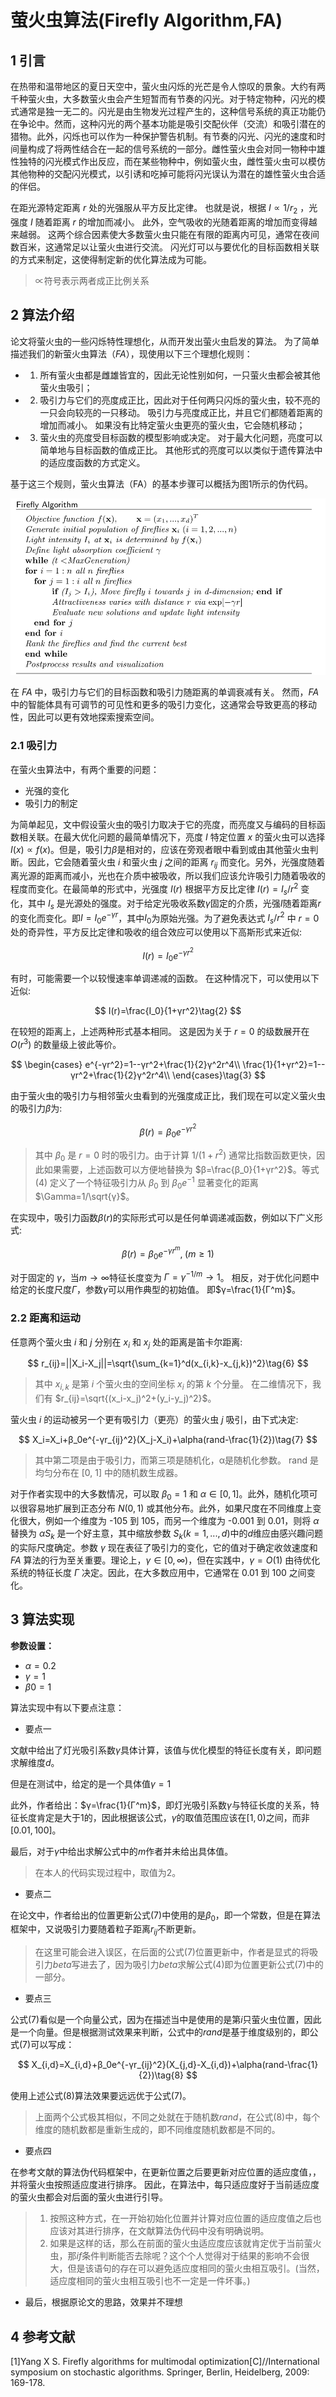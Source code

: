 # 萤火虫算法(Firefly Algorithm,FA)

## 1 引言

在热带和温带地区的夏日天空中，萤火虫闪烁的光芒是令人惊叹的景象。大约有两千种萤火虫，大多数萤火虫会产生短暂而有节奏的闪光。对于特定物种，闪光的模式通常是独一无二的。闪光是由生物发光过程产生的，这种信号系统的真正功能仍在争论中。然而，这种闪光的两个基本功能是吸引交配伙伴（交流）和吸引潜在的猎物。此外，闪烁也可以作为一种保护警告机制。有节奏的闪光、闪光的速度和时间量构成了将两性结合在一起的信号系统的一部分。雌性萤火虫会对同一物种中雄性独特的闪光模式作出反应，而在某些物种中，例如萤火虫，雌性萤火虫可以模仿其他物种的交配闪光模式，以引诱和吃掉可能将闪光误认为潜在的雄性萤火虫合适的伴侣。

在距光源特定距离 $r$ 处的光强服从平方反比定律。 也就是说，根据 $I ∝ 1/r_2$ ，光强度 $I$ 随着距离 $r$ 的增加而减小。 此外，空气吸收的光随着距离的增加而变得越来越弱。 这两个综合因素使大多数萤火虫只能在有限的距离内可见，通常在夜间数百米，这通常足以让萤火虫进行交流。 闪光灯可以与要优化的目标函数相关联的方式来制定，这使得制定新的优化算法成为可能。

>$∝$符号表示两者成正比例关系

## 2 算法介绍

论文将萤火虫的一些闪烁特性理想化，从而开发出萤火虫启发的算法。 为了简单描述我们的新萤火虫算法（$FA$），现使用以下三个理想化规则：

- 1. 所有萤火虫都是雌雄皆宜的，因此无论性别如何，一只萤火虫都会被其他萤火虫吸引；
- 2. 吸引力与它们的亮度成正比，因此对于任何两只闪烁的萤火虫，较不亮的一只会向较亮的一只移动。 吸引力与亮度成正比，并且它们都随着距离的增加而减小。 如果没有比特定萤火虫更亮的萤火虫，它会随机移动；
- 3. 萤火虫的亮度受目标函数的模型影响或决定。 对于最大化问题，亮度可以简单地与目标函数的值成正比。 其他形式的亮度可以以类似于遗传算法中的适应度函数的方式定义。

基于这三个规则，萤火虫算法（FA）的基本步骤可以概括为图1所示的伪代码。

![ref](images/FA-1.png)

在 $FA$ 中，吸引力与它们的目标函数和吸引力随距离的单调衰减有关。 然而，$FA$ 中的智能体具有可调节的可见性和更多的吸引力变化，这通常会导致更高的移动性，因此可以更有效地探索搜索空间。

### 2.1 吸引力

在萤火虫算法中，有两个重要的问题：

- 光强的变化
- 吸引力的制定

为简单起见，文中假设萤火虫的吸引力取决于它的亮度，而亮度又与编码的目标函数相关联。在最大优化问题的最简单情况下，亮度 $I$
特定位置 $x$ 的萤火虫可以选择 $I(x) ∝ f(x)$。但是，吸引力$β$是相对的，应该在旁观者眼中看到或由其他萤火虫判断。因此，它会随着萤火虫 $i$ 和萤火虫 $j$ 之间的距离 $r_{ij}$ 而变化。另外，光强度随着离光源的距离而减小，光也在介质中被吸收，所以我们应该允许吸引力随着吸收的程度而变化。在最简单的形式中，光强度 $I(r)$ 根据平方反比定律 $I(r)= I_s/r^2$ 变化，其中 $I_s$ 是光源处的强度。对于给定光吸收系数$γ$固定的介质，光强$I$随着距离$r$的变化而变化。即$I=I_0e^{-γr}$，其中$I_0$为原始光强。为了避免表达式 $I_s/r^2$ 中 $r = 0$ 处的奇异性，平方反比定律和吸收的组合效应可以使用以下高斯形式来近似:

$$
I(r)=I_0e^{-γr^2}\tag{1}
$$

有时，可能需要一个以较慢速率单调递减的函数。 在这种情况下，可以使用以下近似:

$$
I(r)=\frac{I_0}{1+γr^2}\tag{2}
$$

在较短的距离上，上述两种形式基本相同。 这是因为关于 $r = 0$ 的级数展开在 $O(r^3)$ 的数量级上彼此等价。

$$
\begin{cases}
    e^{-γr^2}=1--γr^2+\frac{1}{2}γ^2r^4\\
    \frac{1}{1+γr^2}=1--γr^2+\frac{1}{2}γ^2r^4\\
\end{cases}\tag{3}
$$

由于萤火虫的吸引力与相邻萤火虫看到的光强度成正比，我们现在可以定义萤火虫的吸引力$β$为:

$$
β(r)=β_0e^{-γr^2}\tag{4}
$$

>其中 $β_0$ 是 $r = 0$ 时的吸引力。由于计算 $1/(1+r^2)$ 通常比指数函数更快，因此如果需要，上述函数可以方便地替换为 $β=\frac{β_0}{1+γr^2}$。等式 (4) 定义了一个特征吸引力从 $β_0$ 到 $β_0e^{-1}$ 显著变化的距离 $\Gamma=1/\sqrt{γ}$。

在实现中，吸引力函数$β(r)$的实际形式可以是任何单调递减函数，例如以下广义形式:

$$
β(r)=β_0e^{-γr^m},\;(m\geq1) \tag{5}
$$

对于固定的 $γ$，当$m →∞$特征长度变为 $Γ = γ^{−1/m} → 1$。 相反，对于优化问题中给定的长度尺度$Γ$，参数$γ$可以用作典型的初始值。 即$γ=\frac{1}{Γ^m}$。

### 2.2 距离和运动

任意两个萤火虫 $i$ 和 $j$ 分别在 $x_i$ 和 $x_j$ 处的距离是笛卡尔距离:

$$
r_{ij}=||X_i-X_j||=\sqrt{\sum_{k=1}^d(x_{i,k}-x_{j,k})^2}\tag{6}
$$

>其中 $x_{i,k}$ 是第 $i$ 个萤火虫的空间坐标 $x_i$ 的第 $k$ 个分量。 在二维情况下，我们有 $r_{ij}=\sqrt{(x_i-x_j)^2+(y_i-y_j)^2}$。

萤火虫 $i$ 的运动被另一个更有吸引力（更亮）的萤火虫 $j$ 吸引，由下式决定:

$$
X_i=X_i+β_0e^{-γr_{ij}^2}(X_j-X_i)+\alpha(rand-\frac{1}{2})\tag{7}
$$

>其中第二项是由于吸引力，而第三项是随机化，α是随机化参数。 rand 是均匀分布在 [0, 1] 中的随机数生成器。

对于作者实现中的大多数情况，可以取 $β_0 =1$ 和 $α ∈ [0, 1]$。此外，随机化项可以很容易地扩展到正态分布 $N(0, 1)$ 或其他分布。此外，如果尺度在不同维度上变化很大，例如一个维度为 -105 到 105，而另一个维度为 -0.001 到 0.01，则将 $α$ 替换为 $αS_k$ 是一个好主意，其中缩放参数 $S_k(k = 1, ..., d)$中的$d$维应由感兴趣问题的实际尺度确定。参数 $γ$ 现在表征了吸引力的变化，它的值对于确定收敛速度和 $FA$ 算法的行为至关重要。理论上，$γ ∈ [0,∞)$，但在实践中，$γ = O(1)$ 由待优化系统的特征长度 $Γ$ 决定。因此，在大多数应用中，它通常在 0.01 到 100 之间变化。

## 3 算法实现

**参数设置：**

- $α=0.2$
- $γ=1$
- $β0=1$

算法实现中有以下要点注意：

- 要点一

文献中给出了灯光吸引系数$\gamma$具体计算，该值与优化模型的特征长度有关，即问题求解维度$d$。

但是在测试中，给定的是一个具体值$γ=1$

此外，作者给出：$γ=\frac{1}{Γ^m}$，即灯光吸引系数$\gamma$与特征长度的关系，特征长度肯定是大于1的，因此根据该公式，$\gamma$的取值范围应该在$[1,0)$之间，而非$[0.01,100]$。

最后，对于$\gamma$中给出求解公式中的$m$作者并未给出具体值。

>在本人的代码实现过程中，取值为2。

- 要点二

在论文中，作者给出的位置更新公式(7)中使用的是$\beta_0$，即一个常数，但是在算法框架中，又说吸引力要随着粒子距离$r_{ij}$不断更新。

>在这里可能会进入误区，在后面的公式(7)位置更新中，作者是显式的将吸引力$beta$写进去了，因为吸引力$beta$求解公式(4)即为位置更新公式(7)中的一部分。

- 要点三

公式(7)看似是一个向量公式，因为在描述当中是使用的是第$i$只萤火虫位置，因此是一个向量。但是根据测试效果来判断，公式中的$rand$是基于维度级别的，即公式(7)可以写成：

$$
X_{i,d}=X_{i,d}+β_0e^{-γr_{ij}^2}(X_{j,d}-X_{i,d})+\alpha(rand-\frac{1}{2})\tag{8}
$$

使用上述公式(8)算法效果要远远优于公式(7)。

>上面两个公式极其相似，不同之处就在于随机数$rand$，在公式(8)中，每个维度的随机数都是重新生成的，即不同维度随机数都是不同的。

- 要点四

在参考文献的算法伪代码框架中，在更新位置之后要更新对应位置的适应度值，，并将萤火虫按照适应度进行排序。
因此，在算法中，每只适应度好于当前适应度的萤火虫都会对后面的萤火虫进行引导。

> 1. 按照这种方式，在一开始初始化位置并计算对应位置的适应度值之后也应该对其进行排序，在文献算法伪代码中没有明确说明。
> 2. 如果是这样的话，那么在前面的萤火虫适应度应该就肯定优于当前萤火虫，那$if$条件判断能否去除呢？这个个人觉得对于结果的影响不会很大，但是该语句的存在可以避免适应度相同的萤火虫相互吸引。(当然，适应度相同的萤火虫相互吸引也不一定是一件坏事。)

- 最后，根据原论文的思路，效果并不理想

## 4 参考文献

[1]Yang X S. Firefly algorithms for multimodal optimization[C]//International symposium on stochastic algorithms. Springer, Berlin, Heidelberg, 2009: 169-178.
